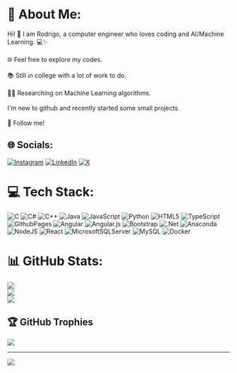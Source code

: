 # 💫 About Me:
Hi! 👋 I am Rodrigo, a computer engineer who loves coding and AI/Machine Learning. 💻✨<br><br>🌐 Feel free to explore my codes.<br><br>📚 Still in college with a lot of work to do.<br><br>👩‍💻 Researching on Machine Learning algorithms.<br><br> I'm new to github and recently started some small projects<br><br>🤜 Follow me!


## 🌐 Socials:
[![Instagram](https://img.shields.io/badge/Instagram-%23E4405F.svg?logo=Instagram&logoColor=white)](https://instagram.com/orodrigofuchs) [![LinkedIn](https://img.shields.io/badge/LinkedIn-%230077B5.svg?logo=linkedin&logoColor=white)](https://linkedin.com/in/rodrigo-fuchs-197935209) [![X](https://img.shields.io/badge/X-black.svg?logo=X&logoColor=white)](https://x.com/naoeokakuna) 

# 💻 Tech Stack:
![C](https://img.shields.io/badge/c-%2300599C.svg?style=flat-square&logo=c&logoColor=white) ![C#](https://img.shields.io/badge/c%23-%23239120.svg?style=flat-square&logo=csharp&logoColor=white) ![C++](https://img.shields.io/badge/c++-%2300599C.svg?style=flat-square&logo=c%2B%2B&logoColor=white) ![Java](https://img.shields.io/badge/java-%23ED8B00.svg?style=flat-square&logo=openjdk&logoColor=white) ![JavaScript](https://img.shields.io/badge/javascript-%23323330.svg?style=flat-square&logo=javascript&logoColor=%23F7DF1E) ![Python](https://img.shields.io/badge/python-3670A0?style=flat-square&logo=python&logoColor=ffdd54) ![HTML5](https://img.shields.io/badge/html5-%23E34F26.svg?style=flat-square&logo=html5&logoColor=white) ![TypeScript](https://img.shields.io/badge/typescript-%23007ACC.svg?style=flat-square&logo=typescript&logoColor=white) ![GithubPages](https://img.shields.io/badge/github%20pages-121013?style=flat-square&logo=github&logoColor=white) ![Angular](https://img.shields.io/badge/angular-%23DD0031.svg?style=flat-square&logo=angular&logoColor=white) ![Angular.js](https://img.shields.io/badge/angular.js-%23E23237.svg?style=flat-square&logo=angularjs&logoColor=white) ![Bootstrap](https://img.shields.io/badge/bootstrap-%238511FA.svg?style=flat-square&logo=bootstrap&logoColor=white) ![.Net](https://img.shields.io/badge/.NET-5C2D91?style=flat-square&logo=.net&logoColor=white) ![Anaconda](https://img.shields.io/badge/Anaconda-%2344A833.svg?style=flat-square&logo=anaconda&logoColor=white) ![NodeJS](https://img.shields.io/badge/node.js-6DA55F?style=flat-square&logo=node.js&logoColor=white) ![React](https://img.shields.io/badge/react-%2320232a.svg?style=flat-square&logo=react&logoColor=%2361DAFB) ![MicrosoftSQLServer](https://img.shields.io/badge/Microsoft%20SQL%20Server-CC2927?style=flat-square&logo=microsoft%20sql%20server&logoColor=white) ![MySQL](https://img.shields.io/badge/mysql-%2300000f.svg?style=flat-square&logo=mysql&logoColor=white) ![Docker](https://img.shields.io/badge/docker-%230db7ed.svg?style=flat-square&logo=docker&logoColor=white)
# 📊 GitHub Stats:
![](https://github-readme-stats.vercel.app/api?username=Rodrigo-K-Fuchs&theme=dark&hide_border=true&include_all_commits=false&count_private=false)<br/>
![](https://github-readme-streak-stats.herokuapp.com/?user=Rodrigo-K-Fuchs&theme=dark&hide_border=true)<br/>
![](https://github-readme-stats.vercel.app/api/top-langs/?username=Rodrigo-K-Fuchs&theme=dark&hide_border=true&include_all_commits=false&count_private=false&layout=compact)

## 🏆 GitHub Trophies
![](https://github-profile-trophy.vercel.app/?username=Rodrigo-K-Fuchs&theme=flat&no-frame=false&no-bg=true&margin-w=4)

---
[![](https://visitcount.itsvg.in/api?id=Rodrigo-K-Fuchs&icon=5&color=12)](https://visitcount.itsvg.in)


